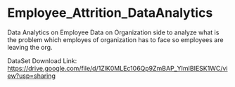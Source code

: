 # Employee_Attrition_DataAnalytics
Data Analytics on Employee Data on Organization side to analyze  what is the problem which employes of organization has to face so  employees are leaving the org.

DataSet Download Link:
https://drive.google.com/file/d/1ZlK0MLEc106Qp9ZmBAP_YImIBIESK1WC/view?usp=sharing

